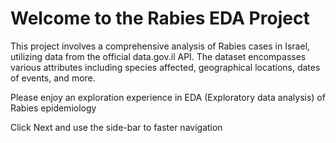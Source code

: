 # Welcome to the Rabies EDA Project

This project involves a comprehensive analysis of Rabies cases in Israel, utilizing data from the official data.gov.il API. 
The dataset encompasses various attributes including species affected, geographical locations, dates of events, and more.

Please enjoy an exploration experience in EDA (Exploratory data analysis) of Rabies epidemiology

Click Next and use the side-bar to faster navigation
